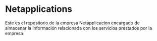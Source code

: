 # Netapplications
Este es el repositorio de la empresa Netapplicacion encargado de almacenar  la información relacionada con los servicios prestados por la empresa
